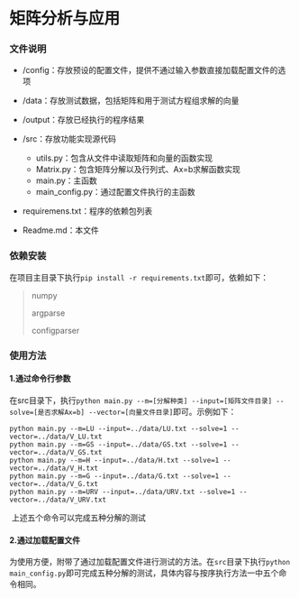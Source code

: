 # 矩阵分析与应用

### 文件说明

- /config：存放预设的配置文件，提供不通过输入参数直接加载配置文件的选项
- /data：存放测试数据，包括矩阵和用于测试方程组求解的向量
- /output：存放已经执行的程序结果
- /src：存放功能实现源代码
  - utils.py：包含从文件中读取矩阵和向量的函数实现
  - Matrix.py：包含矩阵分解以及行列式、Ax=b求解函数实现
  - main.py：主函数
  - main_config.py：通过配置文件执行的主函数

- requiremens.txt：程序的依赖包列表
- Readme.md：本文件

### 依赖安装

在项目主目录下执行`pip install -r requirements.txt`即可，依赖如下：

> numpy
>
> argparse
>
> configparser

### 使用方法

#### 1.通过命令行参数

​				在src目录下，执行`python main.py --m=[分解种类] --input=[矩阵文件目录] --solve=[是否求解Ax=b] --vector=[向量文件目录]`即可。示例如下：

```shell
python main.py --m=LU --input=../data/LU.txt --solve=1 --vector=../data/V_LU.txt
python main.py --m=GS --input=../data/GS.txt --solve=1 --vector=../data/V_GS.txt
python main.py --m=H --input=../data/H.txt --solve=1 --vector=../data/V_H.txt
python main.py --m=G --input=../data/G.txt --solve=1 --vector=../data/V_G.txt
python main.py --m=URV --input=../data/URV.txt --solve=1 --vector=../data/V_URV.txt
```

​				上述五个命令可以完成五种分解的测试

#### 2.通过加载配置文件

​				为使用方便，附带了通过加载配置文件进行测试的方法。在`src`目录下执行`python main_config.py`即可完成五种分解的测试，具体内容与按序执行方法一中五个命令相同。